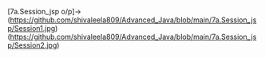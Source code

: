 [7a.Session_jsp o/p]->(https://github.com/shivaleela809/Advanced_Java/blob/main/7a.Session_jsp/Session1.jpg)
(https://github.com/shivaleela809/Advanced_Java/blob/main/7a.Session_jsp/Session2.jpg)
